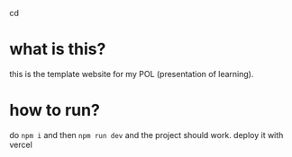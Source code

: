 cd
# what is this?

this is the template website for my POL (presentation of learning).

# how to run?

do ```npm i``` and then ```npm run dev``` and the project should work.
deploy it with vercel

